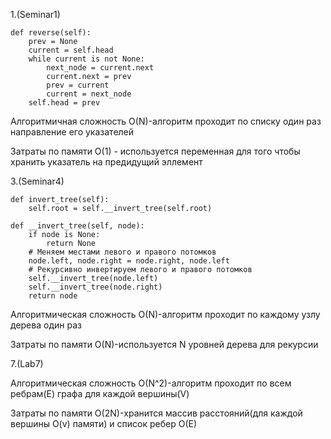 1.(Seminar1)

    def reverse(self):
        prev = None
        current = self.head
        while current is not None:
            next_node = current.next
            current.next = prev
            prev = current
            current = next_node
        self.head = prev

Алгоритмичная сложность O(N)-алгоритм проходит по списку один раз направление его указателей

Затраты по памяти O(1) - используется переменная для того чтобы хранить указатель на предидущий эллемент


3.(Seminar4)

    def invert_tree(self):
        self.root = self.__invert_tree(self.root)
    
    def __invert_tree(self, node):
        if node is None:
            return None
        # Меняем местами левого и правого потомков
        node.left, node.right = node.right, node.left
        # Рекурсивно инвертируем левого и правого потомков
        self.__invert_tree(node.left)
        self.__invert_tree(node.right)
        return node

Алгоритмическая сложность O(N)-алгоритм проходит по каждому узлу дерева один раз

Затраты по памяти O(N)-используется N уровней дерева для рекурсии

7.(Lab7)

Алгоритмическая сложность O(N^2)-алгоритм проходит по всем ребрам(E) графа для каждой вершины(V)

Затраты по памяти O(2N)-хранится массив расстояний(для каждой вершины O(v) памяти) и список ребер O(E)